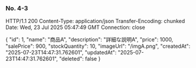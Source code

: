 ### No. 4-3

HTTP/1.1 200 
Content-Type: application/json
Transfer-Encoding: chunked
Date: Wed, 23 Jul 2025 05:47:49 GMT
Connection: close

{
  "id": 1,
  "name": "商品A",
  "description": "詳細な説明A",
  "price": 1000,
  "salePrice": 900,
  "stockQuantity": 10,
  "imageUrl": "/imgA.png",
  "createdAt": "2025-07-23T14:47:31.762601",
  "updatedAt": "2025-07-23T14:47:31.762601",
  "deleted": false
}